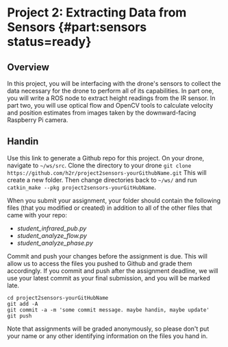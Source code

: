 # Project 2: Extracting Data from Sensors {#part:sensors status=ready}

## Overview
In this project, you will be interfacing with the drone's sensors to collect the data necessary for the drone to perform all of its capabilities. In part one, you will write a ROS node to extract height readings from the IR sensor. In part two, you will use optical flow and OpenCV tools to calculate velocity and position estimates from images taken by the downward-facing Raspberry Pi camera.

## Handin
Use this link to generate a Github repo for this project. On your drone, navigate to `~/ws/src`. Clone the directory to your drone `git clone https://github.com/h2r/project2sensors-yourGithubName.git` This will create a new folder. Then change directories back to `~/ws/` and run `catkin_make --pkg project2sensors-yourGitHubName`.

When you submit your assignment, your folder should contain the following files (that you modified or created) in addition to all of the other files that came with your repo:

* _student_infrared_pub.py_
* _student_analyze_flow.py_
* _student_analyze_phase.py_

Commit and push your changes before the assignment is due. This will allow us to access the files you pushed to Github and grade them accordingly. If you commit and push after the assignment deadline, we will use your latest commit as your final submission, and you will be marked late.

```
cd project2sensors-yourGitHubName
git add -A
git commit -a -m 'some commit message. maybe handin, maybe update'
git push
```

Note that assignments will be graded anonymously, so please don't put your name or any other identifying information on the files you hand in.
